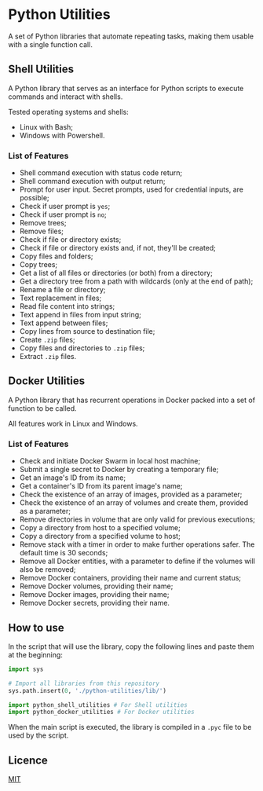 # Python Utilities

A set of Python libraries that automate repeating tasks, making them usable with a single function call.

## Shell Utilities

A Python library that serves as an interface for Python scripts to execute commands and interact with shells.

Tested operating systems and shells:
* Linux with Bash;
* Windows with Powershell.

### List of Features

* Shell command execution with status code return;
* Shell command execution with output return;
* Prompt for user input. Secret prompts, used for credential inputs, are possible;
* Check if user prompt is `yes`;
* Check if user prompt is `no`;
* Remove trees;
* Remove files;
* Check if file or directory exists;
* Check if file or directory exists and, if not, they'll be created;
* Copy files and folders;
* Copy trees;
* Get a list of all files or directories (or both) from a directory;
* Get a directory tree from a path with wildcards (only at the end of path);
* Rename a file or directory;
* Text replacement in files;
* Read file content into strings;
* Text append in files from input string;
* Text append between files;
* Copy lines from source to destination file;
* Create `.zip` files;
* Copy files and directories to `.zip` files;
* Extract `.zip` files.

## Docker Utilities

A Python library that has recurrent operations in Docker packed into a set of function to be called.

All features work in Linux and Windows.

### List of Features

* Check and initiate Docker Swarm in local host machine;
* Submit a single secret to Docker by creating a temporary file;
* Get an image's ID from its name;
* Get a container's ID from its parent image's name;
* Check the existence of an array of images, provided as a parameter;
* Check the existence of an array of volumes and create them, provided as a parameter;
* Remove directories in volume that are only valid for previous executions;
* Copy a directory from host to a specified volume;
* Copy a directory from a specified volume to host;
* Remove stack with a timer in order to make further operations safer. The default time is 30 seconds;
* Remove all Docker entities, with a parameter to define if the volumes will also be removed;
* Remove Docker containers, providing their name and current status;
* Remove Docker volumes, providing their name;
* Remove Docker images, providing their name;
* Remove Docker secrets, providing their name.

## How to use

In the script that will use the library, copy the following lines and paste them at the beginning:

```python
import sys

# Import all libraries from this repository
sys.path.insert(0, './python-utilities/lib/')

import python_shell_utilities # For Shell utilities
import python_docker_utilities # For Docker utilities
```

When the main script is executed, the library is compiled in a `.pyc` file to be used by the script.

## Licence

[MIT](LICENSE)
